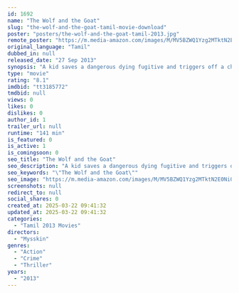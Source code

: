 ```yaml
---
id: 1692
name: "The Wolf and the Goat"
slug: "the-wolf-and-the-goat-tamil-movie-download"
poster: "posters/the-wolf-and-the-goat-tamil-2013.jpg"
remote_poster: "https://m.media-amazon.com/images/M/MV5BZWQ1Yzg2MTktN2E0Ni00MjkxLTk0YzUtZjE3ZjZiMTVjYmU5XkEyXkFqcGc@._V1_SX300.jpg"
original_language: "Tamil"
dubbed_in: null
released_date: "27 Sep 2013"
synopsis: "A kid saves a dangerous dying fugitive and triggers off a chase between the hunter and the hunted and soon, the definitions blur."
type: "movie"
rating: "8.1"
imdbid: "tt3185772"
tmdbid: null
views: 0
likes: 0
dislikes: 0
author_id: 1
trailer_url: null
runtime: "141 min"
is_featured: 0
is_active: 1
is_comingsoon: 0
seo_title: "The Wolf and the Goat"
seo_description: "A kid saves a dangerous dying fugitive and triggers off a chase between the hunter and the hunted and soon, the definitions blur."
seo_keywords: "\"The Wolf and the Goat\""
seo_image: "https://m.media-amazon.com/images/M/MV5BZWQ1Yzg2MTktN2E0Ni00MjkxLTk0YzUtZjE3ZjZiMTVjYmU5XkEyXkFqcGc@._V1_SX300.jpg"
screenshots: null
redirect_to: null
social_shares: 0
created_at: 2025-03-22 09:41:32
updated_at: 2025-03-22 09:41:32
categories:
  - "Tamil 2013 Movies"
directors:
  - "Mysskin"
genres:
  - "Action"
  - "Crime"
  - "Thriller"
years:
  - "2013"
---
```

